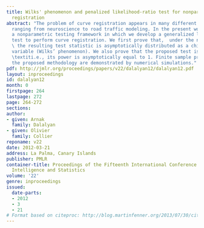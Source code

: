 ```yaml
---
title: Wilks' phenomenon and penalized likelihood-ratio test for nonparametric curve
  registration
abstract: "The problem of curve registration appears in many different areas of applications
  ranging from neuroscience to road traffic modeling. In the present work, we propose
  a nonparametric testing framework in which we develop a generalized likelihood ratio
  test to perform curve registration. We first prove that,  under the null hypothesis,
  \ the resulting test statistic is asymptotically distributed as a chi-squared random
  variable (Wilks’ phenomenon). We also prove that the proposed test is consistent,
  \textiti.e., its power is asymptotically equal to 1. Finite sample properties of
  the proposed methodology are demonstrated by numerical simulations."
pdf: http://jmlr.org/proceedings/papers/v22/dalalyan12/dalalyan12.pdf
layout: inproceedings
id: dalalyan12
month: 0
firstpage: 264
lastpage: 272
page: 264-272
sections: 
author:
- given: Arnak
  family: Dalalyan
- given: Olivier
  family: Collier
reponame: v22
date: 2012-03-21
address: La Palma, Canary Islands
publisher: PMLR
container-title: Proceedings of the Fifteenth International Conference on Artificial
  Intelligence and Statistics
volume: '22'
genre: inproceedings
issued:
  date-parts:
  - 2012
  - 3
  - 21
# Format based on citeproc: http://blog.martinfenner.org/2013/07/30/citeproc-yaml-for-bibliographies/
---
```

